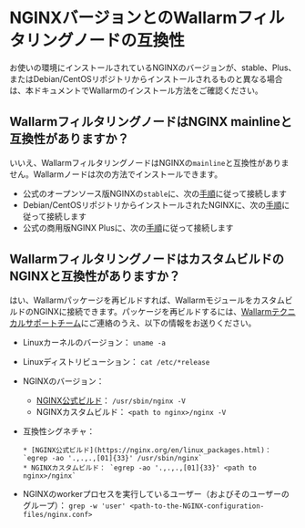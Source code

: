 # NGINXバージョンとのWallarmフィルタリングノードの互換性

お使いの環境にインストールされているNGINXのバージョンが、stable、Plus、またはDebian/CentOSリポジトリからインストールされるものと異なる場合は、本ドキュメントでWallarmのインストール方法をご確認ください。

## WallarmフィルタリングノードはNGINX mainlineと互換性がありますか？

いいえ、WallarmフィルタリングノードはNGINXの`mainline`と互換性がありません。Wallarmノードは次の方法でインストールできます。

* 公式のオープンソース版NGINXの`stable`に、次の[手順](../installation/nginx/dynamic-module.md)に従って接続します
* Debian/CentOSリポジトリからインストールされたNGINXに、次の[手順](../installation/nginx/dynamic-module-from-distr.md)に従って接続します
* 公式の商用版NGINX Plusに、次の[手順](../installation/nginx-plus.md)に従って接続します

## WallarmフィルタリングノードはカスタムビルドのNGINXと互換性がありますか？

はい、Wallarmパッケージを再ビルドすれば、WallarmモジュールをカスタムビルドのNGINXに接続できます。パッケージを再ビルドするには、[Wallarmテクニカルサポートチーム](mailto:support@wallarm.com)にご連絡のうえ、以下の情報をお送りください。

* Linuxカーネルのバージョン： `uname -a`
* Linuxディストリビューション： `cat /etc/*release`
* NGINXのバージョン：

    * [NGINX公式ビルド](https://nginx.org/en/linux_packages.html)： `/usr/sbin/nginx -V`
    * NGINXカスタムビルド： `<path to nginx>/nginx -V`

* 互換性シグネチャ：
  
      * [NGINX公式ビルド](https://nginx.org/en/linux_packages.html)： `egrep -ao '.,.,.,[01]{33}' /usr/sbin/nginx`
      * NGINXカスタムビルド： `egrep -ao '.,.,.,[01]{33}' <path to nginx>/nginx`

* NGINXのworkerプロセスを実行しているユーザー（およびそのユーザーのグループ）： `grep -w 'user' <path-to-the-NGINX-configuration-files/nginx.conf>`